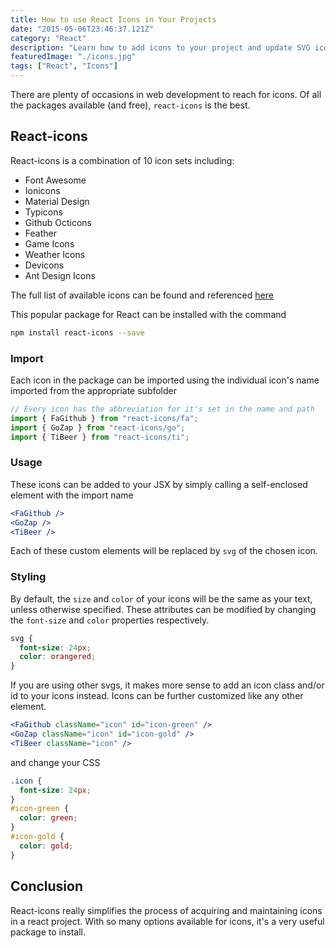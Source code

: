 ```yaml
---
title: How to use React Icons in Your Projects
date: "2015-05-06T23:46:37.121Z"
category: "React"
description: "Learn how to add icons to your project and update SVG icons with react-icons. React Addon Library for icons."
featuredImage: "./icons.jpg"
tags: ["React", "Icons"]
---
```


There are plenty of occasions in web development to reach for icons. Of all the packages available (and free), `react-icons` is the best.

## React-icons

React-icons is a combination of 10 icon sets including:
- Font Awesome
- Ionicons
- Material Design
- Typicons
- Github Octicons
- Feather
- Game Icons
- Weather Icons
- Devicons
- Ant Design Icons

The full list of available icons can be found and referenced [here](https://react-icons.netlify.com/#/)

This popular package for React can be installed with the command

```bash
npm install react-icons --save
```

### Import
Each icon in the package can be imported using the individual icon's name imported from the appropriate subfolder

```javascript
// Every icon has the abbreviation for it's set in the name and path
import { FaGithub } from "react-icons/fa";
import { GoZap } from "react-icons/go";
import { TiBeer } from "react-icons/ti";
```

### Usage
These icons can be added to your JSX by simply calling a self-enclosed element with the import name

```jsx
<FaGithub />
<GoZap />
<TiBeer />
```

Each of these custom elements will be replaced by `svg` of the chosen icon.

### Styling
By default, the `size` and `color` of your icons will be the same as your text, unless otherwise specified. These attributes can be modified by changing the `font-size` and `color` properties respectively.

```css
svg {
  font-size: 24px;
  color: orangered;
}
```

If you are using other svgs, it makes more sense to add an icon class and/or id to your icons instead. Icons can be further customized like any other element.

```jsx
<FaGithub className="icon" id="icon-green" />
<GoZap className="icon" id="icon-gold" />
<TiBeer className="icon" />
```
and change your CSS
```css
.icon {
  font-size: 24px;
}
#icon-green {
  color: green;
}
#icon-gold {
  color: gold;
}
```

## Conclusion
React-icons really simplifies the process of acquiring and maintaining icons in a react project. With so many options available for icons, it's a very useful package to install. 